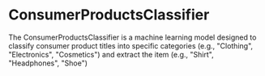 # ConsumerProductsClassifier
The ConsumerProductsClassifier is a machine learning model designed to classify consumer product titles into specific categories (e.g., "Clothing", "Electronics", "Cosmetics") and extract the item (e.g., "Shirt", "Headphones", "Shoe")
